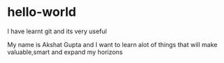 # hello-world

I have learnt git and its very useful

My name is Akshat Gupta and I want to learn alot of things that will make valuable,smart and expand my horizons
